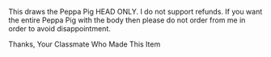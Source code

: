 This draws the Peppa Pig HEAD ONLY. I do not support refunds. If you want the entire Peppa Pig with the body then please do not order from me in order to avoid disappointment.

Thanks,
Your Classmate Who Made This Item
